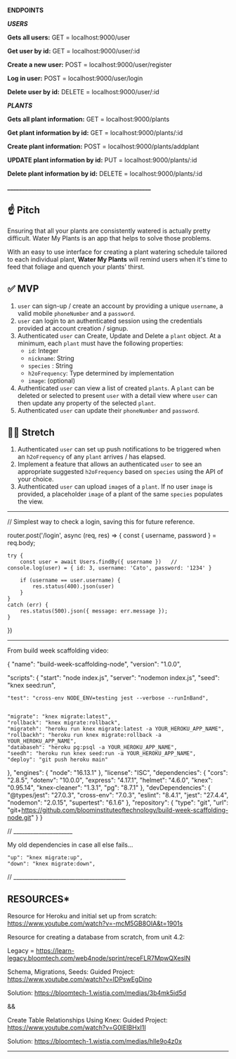 **ENDPOINTS** 

**___USERS___**


**Gets all users:**
GET = localhost:9000/user

**Get user by id:**
GET = localhost:9000/user/:id

**Create a new user:**
POST = localhost:9000/user/register

**Log in user:**
POST = localhost:9000/user/login

**Delete user by id:**
DELETE = localhost:9000/user/:id


**___PLANTS___**

**Gets all plant information:**
GET = localhost:9000/plants

**Get plant information by id:**
GET = localhost:9000/plants/:id

**Create plant information:**
POST = localhost:9000/plants/addplant

**UPDATE plant information by id:**
PUT = localhost:9000/plants/:id

**Delete plant information by id:**
DELETE = localhost:9000/plants/:id



**_________________________________________________**





## ☝️ **Pitch**

Ensuring that all your plants are consistently watered is actually pretty difficult. Water My Plants is an app that helps to solve those problems. 

With an easy to use interface for creating a plant watering schedule tailored to each individual plant, **Water My Plants** will remind users when it's time to feed that foliage and quench your plants' thirst.


## ✅  **MVP**

1. `user` can sign-up / create an account by providing a unique `username`, a valid mobile `phoneNumber` and a `password`. 
2. `user` can login to an authenticated session using the credentials provided at account creation / signup.
3. Authenticated `user` can Create, Update and Delete a `plant` object. At a minimum, each `plant` must have the following properties: 
    - `id`: Integer
    - `nickname`: String
    - `species` : String
    - `h2oFrequency`: Type determined by implementation
    - `image`: (optional)
4. Authenticated `user` can view a list of created `plants`.  A `plant` can be deleted or selected to present `user` with a detail view where `user` can then update any property of the selected `plant`. 
5. Authenticated `user` can update their `phoneNumber` and `password`.



## 🏃‍♀️ **Stretch**
1. Authenticated `user` can set up push notifications to be triggered when an `h2oFrequency` of any `plant` arrives / has elapsed. 
2. Implement a feature that allows an authenticated `user` to see an appropriate suggested `h2oFrequency` based on `species` using the API of your choice. 
3. Authenticated `user` can upload `image`s of a `plant`. If no user `image` is provided, a placeholder `image` of a plant of the same `species` populates the view.




________________________________________

// Simplest way to check a login, saving this for future reference.

router.post('/login', async (req, res) => {
    const { username, password } = req.body;


    try {
        const user = await Users.findBy({ username })   // console.log(user) = { id: 3, username: 'Cato', password: '1234' }

        if (username == user.username) {
            res.status(400).json(user)
        }
    }
    catch (err) {
        res.status(500).json({ message: err.message });
    }
})




_________________________________________


From build week scaffolding video:

{
  "name": "build-week-scaffolding-node",
  "version": "1.0.0",

  "scripts": {
    "start": "node index.js",
    "server": "nodemon index.js",
    "seed": "knex seed:run",

    "test": "cross-env NODE_ENV=testing jest --verbose --runInBand",


    "migrate": "knex migrate:latest",
    "rollback": "knex migrate:rollback",
    "migrateh": "heroku run knex migrate:latest -a YOUR_HEROKU_APP_NAME",
    "rollbackh": "heroku run knex migrate:rollback -a YOUR_HEROKU_APP_NAME",
    "databaseh": "heroku pg:psql -a YOUR_HEROKU_APP_NAME",
    "seedh": "heroku run knex seed:run -a YOUR_HEROKU_APP_NAME",
    "deploy": "git push heroku main"
  },
  "engines": {
    "node": "16.13.1"
  },
  "license": "ISC",
  "dependencies": {
    "cors": "2.8.5",
    "dotenv": "10.0.0",
    "express": "4.17.1",
    "helmet": "4.6.0",
    "knex": "0.95.14",
    "knex-cleaner": "1.3.1",
    "pg": "8.7.1"
  },
  "devDependencies": {
    "@types/jest": "27.0.3",
    "cross-env": "7.0.3",
    "eslint": "8.4.1",
    "jest": "27.4.4",
    "nodemon": "2.0.15",
    "supertest": "6.1.6"
  },
  "repository": {
    "type": "git",
    "url": "git+https://github.com/bloominstituteoftechnology/build-week-scaffolding-node.git"
  }
}





// _____________________

My old dependencies in case all else fails...

    "up": "knex migrate:up",
    "down": "knex migrate:down",
    
    
// ________________________________________
    
## **RESOURCES***

Resource for Heroku and initial set up from scratch: https://www.youtube.com/watch?v=-mcM5GB8OIA&t=1901s

Resource for creating a database from scratch, from unit 4.2: 

Legacy = https://learn-legacy.bloomtech.com/web4node/sprint/receFLR7MpwQXesIN

Schema, Migrations, Seeds:
Guided Project: https://www.youtube.com/watch?v=IDPswEgDino

Solution: https://bloomtech-1.wistia.com/medias/3b4mk5id5d

&&

Create Table Relationships Using Knex:
Guided Project: https://www.youtube.com/watch?v=G0lEIBHxI1I 

Solution: https://bloomtech-1.wistia.com/medias/hlle9o4z0x






-----------------------------------------------------------------------------------
